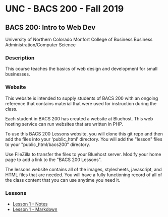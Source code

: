 # UNC - BACS 200 - Fall 2019

## BACS 200: Intro to Web Dev

University of Northern Colorado
Monfort College of Business
Business Administration/Computer Science

### Description

This course teaches the basics of web design and development for small businesses.

### Website

This website is intended to supply students of BACS 200 with an ongoing reference that contains material that were used for instruction during the class.

Each student in BACS 200 has created a website at Bluehost.  This web hosting service can run websites that are written in PHP.

To use this BACS 200 Lessons website, you will clone this git repo and then add the files into your 'public_html' directory. You will add the "lesson" files to your "public_html/bacs200" directory.

Use FileZilla to transfer the files to your Bluehost server.  Modify your home page to add a link to the "BACS 200 Lessons". 

The lessons website contains all of the images, stylesheets, javascript, and HTML files that are needed.  You will have a fully functioning record of all of the class content that you can use anytime you need it.


### Lessons

* [Lesson 1 - Notes](index.php?lesson=01)
* [Lesson 1 - Markdown](Lesson/01.md)

